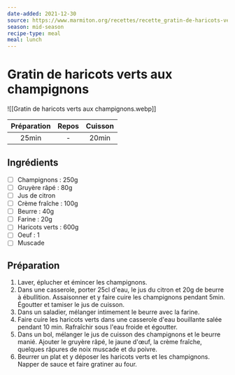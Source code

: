```yaml
---
date-added: 2021-12-30
source: https://www.marmiton.org/recettes/recette_gratin-de-haricots-verts-aux-champignons_28382.aspx
season: mid-season
recipe-type: meal
meal: lunch
---
```


# Gratin de haricots verts aux champignons

![[Gratin de haricots verts aux champignons.webp]]

| Préparation | Repos | Cuisson |
|:-----------:|:-----:|:-------:|
|    25min    |   -   |  20min  |

## Ingrédients

- [ ] Champignons : 250g
- [ ] Gruyère râpé : 80g
- [ ] Jus de citron
- [ ] Crème fraîche : 100g
- [ ] Beurre : 40g
- [ ] Farine : 20g
- [ ] Haricots verts : 600g
- [ ] Oeuf : 1
- [ ] Muscade

## Préparation

1. Laver, éplucher et émincer les champignons.
2. Dans une casserole, porter 25cl d'eau, le jus du citron et 20g de beurre à ébullition. Assaisonner et y faire cuire les champignons pendant 5min. Égoutter et tamiser le jus de cuisson.
3. Dans un saladier, mélanger intimement le beurre avec la farine.
4. Faire cuire les haricots verts dans une casserole d'eau bouillante salée pendant 10 min. Rafraîchir sous l'eau froide et égoutter.
5. Dans un bol, mélanger le jus de cuisson des champignons et le beurre manié. Ajouter le gruyère râpé, le jaune d'œuf, la crème fraîche, quelques râpures de noix muscade et du poivre.
6. Beurrer un plat et y déposer les haricots verts et les champignons. Napper de sauce et faire gratiner au four.
